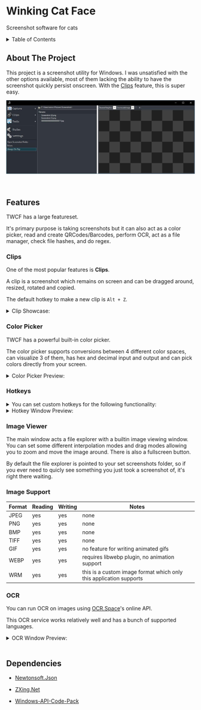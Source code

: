 # Winking Cat Face

Screenshot software for cats

<!-- TABLE OF CONTENTS -->
<details>
  <summary>Table of Contents</summary>
  <ol>
    <li>
      <a href="#about-the-project">About The Project</a>
    </li>
    <li>
      <a href="#features">Features</a>
      <ul>
        <li><a href="#clips">Clips</a></li>
        <li><a href="#color-picker">Color Picker</a></li>
        <li><a href="#hotkeys">Hotkeys</a></li>
        <li><a href="#image-viewer">Image Viewer</a></li>
        <li><a href="#image-support">Image Support</a></li>
        <li><a href="#ocr">OCR</a></li>
      </ul>
    </li>
    <li><a href="#dependencies">Dependencies</a></li>
  </ol>
</details>

## About The Project

This project is a screenshot utility for Windows. I was unsatisfied with the other options available, most of them lacking the ability to have the screenshot quickly persist onscreen. With the <a href="#clips">Clips</a> feature, this is super easy.

![Main Window Preview](./preview/mainwindow.jpg)

<br>

## Features

TWCF has a large featureset.

It's primary purpose is taking screenshots but it can also act as a color picker, read and create QRCodes/Barcodes, perform OCR, act as a file manager, check file hashes, and do regex.

### Clips

One of the most popular features is **Clips**.

A clip is a screenshot which remains on screen and can be dragged around, resized, rotated and copied.

The default hotkey to make a new clip is `Alt + Z`.

<details>

  <summary>Clip Showcase:</summary>

![Clip preview](./preview/clips.gif)

</details>


### Color Picker

TWCF has a powerful built-in color picker.

The color picker supports conversions between 4 different color spaces, can visualize 3 of them, has hex and decimal input and output and can pick colors directly from your screen.

<details>

  <summary>Color Picker Preview:</summary>

![Color Picker Window Preview](./preview/colorpicker.gif)

</details>

### Hotkeys

<details>

  <summary>You can set custom hotkeys for the following functionality:</summary>

| Name  | Description |
|---------|---------|
| None                             | do nothing     |
| Region Capture                   | select an area to screenshot |
| New Clip From Region Capture     | createa a clip from a selected area |
| New Clip From File               | createa a clip from a selected file |
| New Clip From Clipboard          | createa a clip from an image in your clipboard |
| Screen Color Picker              | choose a color on your screen to copy it |
| Capture Last Region              | capture last selected region |
| Capture Fullscreen               | capture all monitors |
| Capture Active Monitor           | capture the monitor with your mouse on it |
| Capture Active Window            | capture the active window |
| Capture Window                   | do nothing |
| Capture gif                      | do nothing |
| New OCR Capture                  | do nothing |
| Color Wheel Picker               | opens a new color picker window |
| Hash Check                       | opens a new hash check window  |
| Regex                            | opens a new regex window  |
| QRCode                           | opens a new QRCode window  |
| Open Main Form                   | opens the main window |

</details>

<details>

  <summary>Hotkey Window Preview:</summary>

![Hotkey Window Preview](./preview/hotkeys.jpg)

</details>


### Image Viewer

The main window acts a file explorer with a builtin image viewing window. You can set some different interpolation modes and drag modes allowing you to zoom and move the image around. There is also a fullscreen button.

By default the file explorer is pointed to your set screenshots folder, so if you ever need to quicly see something you just took a screenshot of, it's right there waiting.


### Image Support

| Format  | Reading | Writing | Notes              |
|---------|---------|---------|--------------------|
| JPEG    | yes     | yes     | none               |
| PNG     | yes     | yes     | none               |
| BMP     | yes     | yes     | none               |
| TIFF    | yes     | yes     | none               |
| GIF     | yes     | yes     | no feature for writing animated gifs |
| WEBP    | yes     | yes     | requires libwebp plugin, no animation support |
| WRM     | yes     | yes     | this is a custom image format which only this application supports |


### OCR

You can run OCR on images using [OCR.Space](https://ocr.space/)'s online API.

This OCR service works relatively well and has a bunch of supported languages.

<details>

  <summary>OCR Window Preview:</summary>

![OCR Window Preview](./preview/ocr.jpg)

</details>


<br>


## Dependencies

- [Newtonsoft.Json](https://github.com/JamesNK/Newtonsoft.Json)

- [ZXing.Net](https://github.com/micjahn/ZXing.Net)

- [Windows-API-Code-Pack](https://github.com/contre/Windows-API-Code-Pack-1.1)

